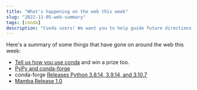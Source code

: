 ```yaml
---
title: "What's happening on the web this week"
slug: "2022-11-05-web-summary"
tags: [conda]
description: "Conda users! We want you to help guide future directions for conda."
---
```


Here's a summary of some things that have gone on around the web this week:

* [Tell us how you use conda](https://community.anaconda.cloud/t/tell-us-how-you-use-conda/44726) and win a prize too.
* [PyPy and conda-forge](https://www.pypy.org/posts/2022/11/pypy-and-conda-forge.html)
* conda-forge [Releases Python 3.8.14, 3.9.14, and 3.10.7](https://conda-forge.org/docs/user/announcements.html#releasing-python-3-8-14-3-9-14-and-3-10-7)
* [Mamba Release 1.0](https://wolfv.medium.com/releasing-mamba-1-0-8e3c52cc6d37)

